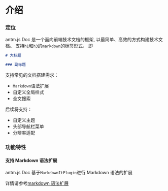 # 介绍

### 定位

antm.js Doc 是一个面向前端技术文档的框架, 以最简单、高效的方式构建技术文档。
支持`h1`和`h3`的`markdown`的标签形式， 即

```markdown
# 大标题

### 副标题
```

支持常见的文档搭建需求：

- `Markdown`语法扩展
- 自定义全局样式
- 全文搜索

后续将支持：

- 自定义主题
- 头部导航栏菜单
- 分辨率适配

### 功能特性

#### 支持 Markdown 语法扩展

antm.js Doc 基于`MarkdownItPlugin`进行 Markdown 语法的扩展

详情请参考[markdown 语法扩展](/#/markdown-expand)
